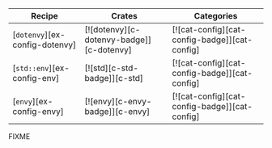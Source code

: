 | Recipe | Crates | Categories |
|--------|--------|------------|
| [`dotenvy`][ex-config-dotenvy] | [![dotenvy][c-dotenvy-badge]][c-dotenvy] | [![cat-config][cat-config-badge]][cat-config] |
| [`std::env`][ex-config-env] | [![std][c-std-badge]][c-std] | [![cat-config][cat-config-badge]][cat-config] |
| [`envy`][ex-config-envy] | [![envy][c-envy-badge]][c-envy] | [![cat-config][cat-config-badge]][cat-config] |

<div class="hidden">
FIXME
</div>
